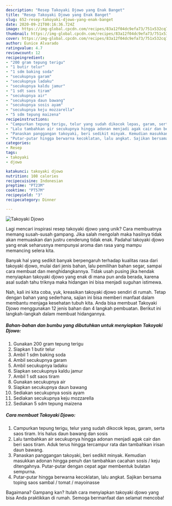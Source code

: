 ```yaml
---
description: "Resep Takoyaki Djowo yang Enak Banget"
title: "Resep Takoyaki Djowo yang Enak Banget"
slug: 652-resep-takoyaki-djowo-yang-enak-banget
date: 2020-09-21T00:16:36.724Z
image: https://img-global.cpcdn.com/recipes/83a12f04dc9efa73/751x532cq70/takoyaki-djowo-foto-resep-utama.jpg
thumbnail: https://img-global.cpcdn.com/recipes/83a12f04dc9efa73/751x532cq70/takoyaki-djowo-foto-resep-utama.jpg
cover: https://img-global.cpcdn.com/recipes/83a12f04dc9efa73/751x532cq70/takoyaki-djowo-foto-resep-utama.jpg
author: Eunice Alvarado
ratingvalue: 4.7
reviewcount: 12
recipeingredient:
- "200 gram tepung terigu"
- "1 butir telur"
- "1 sdm baking soda"
- "secukupnya garam"
- "secukupnya ladaku"
- "secukupnya kaldu jamur"
- "1 sdt saos tiram"
- "secukupnya air"
- "secukupnya daun bawang"
- "secukupnya sosis ayam"
- "secukupnya keju mozzarella"
- "5 sdm tepung maizena"
recipeinstructions:
- "Campurkan tepung terigu, telur yang sudah dikocok lepas, garam, serta saos tiram. Iris halus daun bawang dan sosis"
- "Lalu tambahkan air secukupnya hingga adonan menjadi agak cair dan beri saos tiram. Aduk terus hingga tercampur rata dan tambahkan irisan daun bawang."
- "Panaskan panggangan takoyaki, beri sedikit minyak. Kemudian masukkan adonan hingga penuh dan tambahkan cacahan sosis / keju ditengahnya. Putar-putar dengan cepat agar membentuk bulatan sempurna."
- "Putar-putar hingga berwarna kecoklatan, lalu angkat. Sajikan bersama toping saos sambal / tomat / mayoinasse"
categories:
- Resep
tags:
- takoyaki
- djowo

katakunci: takoyaki djowo 
nutrition: 108 calories
recipecuisine: Indonesian
preptime: "PT23M"
cooktime: "PT57M"
recipeyield: "3"
recipecategory: Dinner

---
```



![Takoyaki Djowo](https://img-global.cpcdn.com/recipes/83a12f04dc9efa73/751x532cq70/takoyaki-djowo-foto-resep-utama.jpg)

Lagi mencari inspirasi resep takoyaki djowo yang unik? Cara membuatnya memang susah-susah gampang. Jika salah mengolah maka hasilnya tidak akan memuaskan dan justru cenderung tidak enak. Padahal takoyaki djowo yang enak seharusnya mempunyai aroma dan rasa yang mampu memancing selera kita.

Banyak hal yang sedikit banyak berpengaruh terhadap kualitas rasa dari takoyaki djowo, mulai dari jenis bahan, lalu pemilihan bahan segar, sampai cara membuat dan menghidangkannya. Tidak usah pusing jika hendak menyiapkan takoyaki djowo yang enak di mana pun anda berada, karena asal sudah tahu triknya maka hidangan ini bisa menjadi suguhan istimewa.




Nah, kali ini kita coba, yuk, kreasikan takoyaki djowo sendiri di rumah. Tetap dengan bahan yang sederhana, sajian ini bisa memberi manfaat dalam membantu menjaga kesehatan tubuh kita. Anda bisa membuat Takoyaki Djowo menggunakan 12 jenis bahan dan 4 langkah pembuatan. Berikut ini langkah-langkah dalam membuat hidangannya.

<!--inarticleads1-->

##### Bahan-bahan dan bumbu yang dibutuhkan untuk menyiapkan Takoyaki Djowo:

1. Gunakan 200 gram tepung terigu
1. Siapkan 1 butir telur
1. Ambil 1 sdm baking soda
1. Ambil secukupnya garam
1. Ambil secukupnya ladaku
1. Siapkan secukupnya kaldu jamur
1. Ambil 1 sdt saos tiram
1. Gunakan secukupnya air
1. Siapkan secukupnya daun bawang
1. Sediakan secukupnya sosis ayam
1. Sediakan secukupnya keju mozzarella
1. Sediakan 5 sdm tepung maizena




<!--inarticleads2-->

##### Cara membuat Takoyaki Djowo:

1. Campurkan tepung terigu, telur yang sudah dikocok lepas, garam, serta saos tiram. Iris halus daun bawang dan sosis
1. Lalu tambahkan air secukupnya hingga adonan menjadi agak cair dan beri saos tiram. Aduk terus hingga tercampur rata dan tambahkan irisan daun bawang.
1. Panaskan panggangan takoyaki, beri sedikit minyak. Kemudian masukkan adonan hingga penuh dan tambahkan cacahan sosis / keju ditengahnya. Putar-putar dengan cepat agar membentuk bulatan sempurna.
1. Putar-putar hingga berwarna kecoklatan, lalu angkat. Sajikan bersama toping saos sambal / tomat / mayoinasse




Bagaimana? Gampang kan? Itulah cara menyiapkan takoyaki djowo yang bisa Anda praktikkan di rumah. Semoga bermanfaat dan selamat mencoba!
